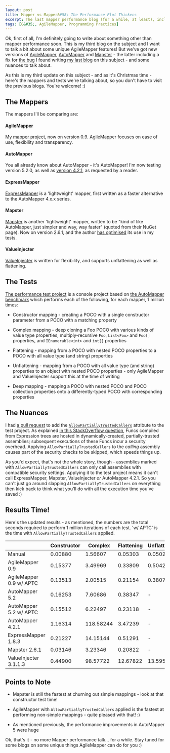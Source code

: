 ```yaml
---
layout: post
title: Mapper vs Mapper&#58; The Performance Plot Thickens
excerpt: The last mapper performance blog (for a while, at least), including updated versions of AgileMapper, AutoMapper and Mapster, and discussion of some performance nuances.
tags: [C&#35;, AgileMapper, Programming Practices]
---
```


Ok, first of all, I'm definitely going to write about something other than mapper performance soon.
This is my third blog on the subject and I want to talk a bit about some unique AgileMapper features!
But we've got new versions of [AgileMapper](https://www.nuget.org/packages/AgileObjects.AgileMapper),
[AutoMapper](https://www.nuget.org/packages/AutoMapper) and 
[Mapster](https://www.nuget.org/packages/mapster) - the latter including a fix for 
[the bug](https://github.com/eswann/Mapster/issues/89) I found writing 
[my last blog](/object-mapper-performance-comparison-revisited) on this subject - and 
some nuances to talk about.

As this is my third update on this subject - and as it's Christmas time - here's the mappers and tests we're talking about, so you don't have to visit the previous blogs. You're welcome! :)

## The Mappers

The mappers I'll be comparing are:

#### AgileMapper

[My mapper project](https://www.nuget.org/packages/AgileObjects.AgileMapper), now on version 0.9. 
AgileMapper focuses on ease of use, flexibility and transparency.

#### AutoMapper

You all already know about AutoMapper - it's AutoMapper! I'm now testing version 5.2.0, as well as 
[version 4.2.1](https://www.nuget.org/packages/AutoMapper/4.2.1), as requested by a reader.

#### ExpressMapper

[ExpressMapper](https://www.nuget.org/packages/Expressmapper) is a 'lightweight' mapper, first 
written as a faster alternative to the AutoMapper 4.x.x series.

#### Mapster

[Mapster](https://www.nuget.org/packages/Mapster) is another 'lightweight' mapper, written to be 
"kind of like AutoMapper, just simpler and way, way faster" (quoted from their NuGet page). Now on 
version 2.6.1, and the author [has optimised](https://github.com/agileobjects/AgileMapper/pull/4) 
its use in my tests.

#### ValueInjecter

[ValueInjecter](https://www.nuget.org/packages/ValueInjecter) is written for flexibility, and 
supports unflattening as well as flattening.

## The Tests

[The performance test project](https://github.com/agileobjects/AgileMapper/tree/master/AgileMapper.PerformanceTester)
is a console project based on [the AutoMapper benchmark](https://github.com/AutoMapper/AutoMapper/tree/master/src/Benchmark)
which performs each of the following, for each mapper, 1 million times:

- Constructor mapping - creating a POCO with a single constructor parameter from a POCO with a 
  matching property

- Complex mapping - deep cloning a Foo POCO with various kinds of value type properties, 
  multiply-recursive `Foo`, `List<Foo>` and `Foo[]` properties, and `IEnumerable<int>` and 
  `int[]` properties

- Flattening - mapping from a POCO with nested POCO properties to a POCO with all value type (and 
  string) properties

- Unflattening - mapping from a POCO with all value type (and string) properties to an object with 
  nested POCO properties - only AgileMapper and ValueInjecter support this at the time of writing

- Deep mapping - mapping a POCO with nested POCO and POCO collection properties onto a 
  differently-typed POCO with corresponding properties

## The Nuances

I had [a pull request](https://github.com/agileobjects/AgileMapper/pull/5) to add the 
[`AllowPartiallyTrustedCallers`](https://msdn.microsoft.com/en-us/library/system.security.allowpartiallytrustedcallersattribute%28v=vs.110%29.aspx)
attribute to the test project. As explained [in this StackOverflow question](https://stackoverflow.com/questions/5053032/performance-of-compiled-to-delegate-expression/5160513),
Funcs compiled from Expression trees are hosted in dynamically-created, partially-trusted 
assemblies; subsequent executions of these Funcs incur a security overhead. Applying 
`AllowPartiallyTrustedCallers` to the *calling* assembly causes part of the security checks to 
be skipped, which speeds things up.

As you'd expect, that's not the whole story, though - assemblies marked with `AllowPartiallyTrustedCallers`
can only call assemblies with compatible security settings. Applying it to the test project means 
it can't call ExpressMapper, Mapster, ValueInjecter *or* AutoMapper 4.2.1. So you can't just go 
around slapping `AllowPartiallyTrustedCallers` on everything then kick back to think what you'll
do with all the execution time you've saved :)

## Results Time!

Here's the updated results - as mentioned, the numbers are the total seconds required to perform 1 
million iterations of each test. 'w/ APTC' is the time with `AllowPartiallyTrustedCallers` applied.

|                         | Constructor | Complex   | Flattening | Unflattening | Deep     |
|-------------------------|-------------|-----------|------------|--------------|----------|
| Manual                  |     0.00880 |   1.56607 |    0.05303 |      0.05021 |  0.47373 |
| AgileMapper 0.9         |     0.15377 |   3.49969 |    0.33809 |      0.50427 |  1.09299 |
| AgileMapper 0.9 w/ APTC |     0.13513 |   2.00515 |    0.21154 |      0.38073 |  0.57013 |
| AutoMapper 5.2          |     0.16253 |   7.60686 |    0.38347 |            - |  0.97259 |
| AutoMapper 5.2 w/ APTC  |     0.15512 |   6.22497 |    0.23118 |            - |  0.57299 |
| AutoMapper 4.2.1        |     1.16314 | 118.58244 |    3.47239 |            - | 23.18986 |
| ExpressMapper 1.8.3     |     0.21227 |  14.15144 |    0.51291 |            - |  6.25267 |
| Mapster 2.6.1           |     0.03146 |   3.23346 |    0.20822 |            - |  0.73005 |
| ValueInjecter 3.1.1.3   |     0.44900 |  98.57722 |   12.67822 |     13.59581 | 27.74575 |

## Points to Note

- Mapster is still the fastest at churning out simple mappings - look at that constructor test time!

- AgileMapper with `AllowPartiallyTrustedCallers` applied is the fastest at performing non-simple
  mappings - quite pleased with that! :)

- As mentioned previously, the performance improvements in AutoMapper 5 were huge

Ok, that's it - no more Mapper performance talk... for a while. Stay tuned for some blogs on some 
unique things AgileMapper can do for you :)
